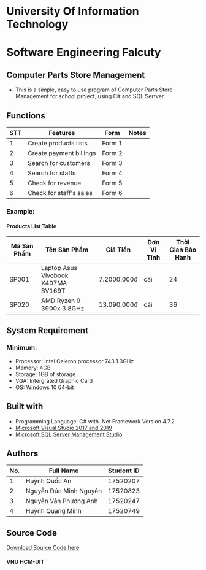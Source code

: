 # University Of Information Technology
# Software Engineering Falcuty

## Computer Parts Store Management

- This is a simple, easy to use program of Computer Parts Store Management for school project, using C# and SQL Serrver.

## Functions
| STT | Features | Form | Notes |
| --- | ------- | ---- | ----- |
|  1  | Create products lists | Form 1 | |
|  2  | Create payment billings | Form 2 | |
|  3  | Search for customers | Form 3 | |
|  4  | Search for staffs | Form 4 | |
|  5  | Check for revenue | Form 5 | |
|  6  | Check for staff's sales | Form 6 | |

### Example:
#### Products List Table
| Mã Sản Phẩm | Tên Sản Phẩm | Giá Tiền | Đơn Vị Tính | Thời Gian Bảo Hành |
| ------------------------- | ------------------- | - | - | - |
|           SP001           | Laptop Asus Vivobook X407MA BV169T |    7.2000.000đ    |   cái   | 24 |
|           SP020           | AMD Ryzen 9 3900x 3.8GHz |    13.090.000đ    |   cái   | 36 |

## System Requirement
### Minimum:
- Processor: Intel Celeron processor 743 1.3GHz
- Memory: 4GB
- Storage: 1GB of storage
- VGA: Intergrated Graphic Card 
- OS: Windows 10 64-bit

## Built with 
- Programming Language: C# with .Net Framework Version 4.7.2
- [Microsoft Visual Studio 2017 and 2019 ](https://visualstudio.microsoft.com/)
- [Microsoft SQL Server Management Studio](https://www.microsoft.com/en-us/sql-server/sql-server-downloads)

## Authors
| No. | Full Name | Student ID |
| --- | --- | --- |
| 1 | Huỳnh Quốc An | 17520207 |
| 2 | Nguyễn Đức Minh Nguyên | 17520823 |
| 3 | Nguyễn Vân Phượng Anh | 17520247 |
| 4 | Huỳnh Quang Minh | 17520749 |

## Source Code
[Download Source Code here](https://drive.google.com/open?id=1K4c-LWBQ1uShkH2bpGUvGACHhAlvufOu)


#### VNU HCM-UIT
